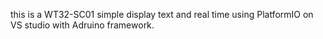 this is a WT32-SC01 simple display text and real time using PlatformIO on VS studio with Adruino framework.
